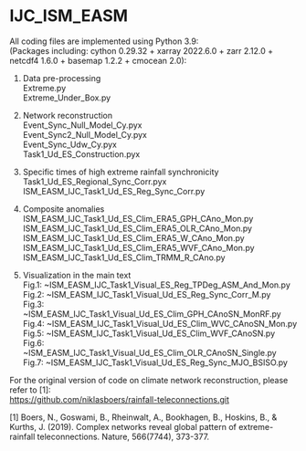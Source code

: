 # IJC_ISM_EASM

All coding files are implemented using Python 3.9:  
(Packages including: cython 0.29.32 + xarray 2022.6.0 + zarr 2.12.0 + netcdf4 1.6.0 + basemap 1.2.2 + cmocean 2.0):
1. Data pre-processing  
    Extreme.py  
    Extreme_Under_Box.py  

2. Network reconstruction  
    Event_Sync_Null_Model_Cy.pyx  
    Event_Sync2_Null_Model_Cy.pyx  
    Event_Sync_Udw_Cy.pyx  
    Task1_Ud_ES_Construction.pyx  

3. Specific times of high extreme rainfall synchronicity  
    Task1_Ud_ES_Regional_Sync_Corr.pyx  
    ISM_EASM_IJC_Task1_Ud_ES_Reg_Sync_Corr.py  

4. Composite anomalies  
    ISM_EASM_IJC_Task1_Ud_ES_Clim_ERA5_GPH_CAno_Mon.py  
    ISM_EASM_IJC_Task1_Ud_ES_Clim_ERA5_OLR_CAno_Mon.py  
    ISM_EASM_IJC_Task1_Ud_ES_Clim_ERA5_W_CAno_Mon.py  
    ISM_EASM_IJC_Task1_Ud_ES_Clim_ERA5_WVF_CAno_Mon.py  
    ISM_EASM_IJC_Task1_Ud_ES_Clim_TRMM_R_CAno.py  

5. Visualization in the main text  
    Fig.1: ~ISM_EASM_IJC_Task1_Visual_ES_Reg_TPDeg_ASM_And_Mon.py  
    Fig.2: ~ISM_EASM_IJC_Task1_Visual_Ud_ES_Reg_Sync_Corr_M.py  
    Fig.3: ~ISM_EASM_IJC_Task1_Visual_Ud_ES_Clim_GPH_CAnoSN_MonRF.py  
    Fig.4: ~ISM_EASM_IJC_Task1_Visual_Ud_ES_Clim_WVC_CAnoSN_Mon.py  
    Fig.5: ~ISM_EASM_IJC_Task1_Visual_Ud_ES_Clim_WVF_CAnoSN.py  
    Fig.6: ~ISM_EASM_IJC_Task1_Visual_Ud_ES_Clim_OLR_CAnoSN_Single.py  
    Fig.7: ~ISM_EASM_IJC_Task1_Visual_Ud_ES_Reg_Sync_MJO_BSISO.py  

For the original version of code on climate network reconstruction, please refer to [1]:  
https://github.com/niklasboers/rainfall-teleconnections.git
  
[1] Boers, N., Goswami, B., Rheinwalt, A., Bookhagen, B., Hoskins, B., & Kurths, J. (2019). Complex networks reveal global pattern of extreme-rainfall teleconnections. Nature, 566(7744), 373-377.